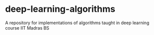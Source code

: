 # deep-learning-algorithms
A repository for implementations of algorithms taught in deep learning course IIT Madras BS
